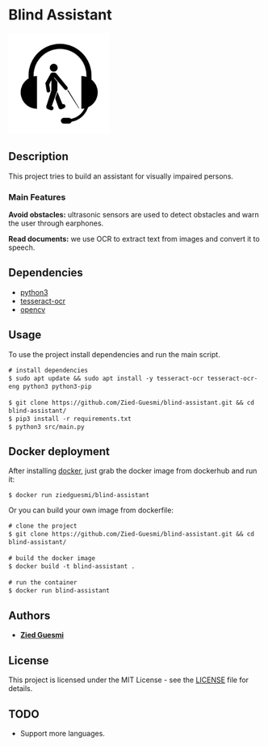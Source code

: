 # Blind Assistant
![logo](./logo.png)


## Description
This project tries to build an assistant for visually impaired persons.


### Main Features
**Avoid obstacles:** ultrasonic sensors are used to detect obstacles and warn the user through earphones.

**Read documents:** we use OCR to extract text from images and convert it to speech.


## Dependencies
- [python3](https://www.python.org/)  
- [tesseract-ocr](https://github.com/tesseract-ocr/tesseract)  
- [opencv](https://opencv.org/)


## Usage
To use the project install dependencies and run the main script.

    # install dependencies
    $ sudo apt update && sudo apt install -y tesseract-ocr tesseract-ocr-eng python3 python3-pip

    $ git clone https://github.com/Zied-Guesmi/blind-assistant.git && cd blind-assistant/
    $ pip3 install -r requirements.txt
    $ python3 src/main.py


## Docker deployment
After installing [docker](https://docs.docker.com/install/), just grab the docker image from dockerhub and run it:

    $ docker run ziedguesmi/blind-assistant

Or you can build your own image from dockerfile:

    # clone the project
    $ git clone https://github.com/Zied-Guesmi/blind-assistant.git && cd blind-assistant/

    # build the docker image
    $ docker build -t blind-assistant .

    # run the container
    $ docker run blind-assistant


## Authors
- **[Zied Guesmi](https://github.com/Zied-Guesmi)**


## License
This project is licensed under the MIT License - see the [LICENSE](https://github.com/Zied-Guesmi/blind-assistant/blob/master/LICENSE) file for details.


## TODO
- Support more languages.
